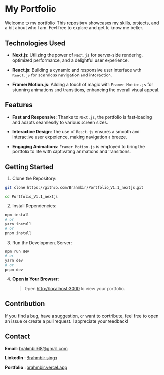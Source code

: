 # My Portfolio

Welcome to my portfolio! This repository showcases my skills, projects, and a bit about who I am. Feel free to explore and get to know me better.

## Technologies Used

- **Next.js**: Utilizing the power of `Next.js` for server-side rendering, optimized performance, and a delightful user experience.

- **React.js**: Building a dynamic and responsive user interface with `React.js` for seamless navigation and interaction.

- **Framer Motion.js**: Adding a touch of magic with `Framer Motion.js` for stunning animations and transitions, enhancing the overall visual appeal.

## Features

- **Fast and Responsive**: Thanks to `Next.js`, the portfolio is fast-loading and adapts seamlessly to various screen sizes.

- **Interactive Design**: The use of `React.js` ensures a smooth and interactive user experience, making navigation a breeze.

- **Engaging Animations**: `Framer Motion.js` is employed to bring the portfolio to life with captivating animations and transitions.

## Getting Started

1. Clone the Repository:

```bash
git clone https://github.com/Brahmbir/Portfolio_V1.1_nextjs.git

cd Portfolio_V1.1_nextjs
```

2. Install Dependencies:

```bash
npm install
# or
yarn install
# or
pnpm install
```

3. Run the Development Server:

```bash
npm run dev
# or
yarn dev
# or
pnpm dev
```

4. **Open in Your Browser**:
   > Open [http://localhost:3000](http://localhost:3000) to view your portfolio.

## Contribution

If you find a bug, have a suggestion, or want to contribute, feel free to open an issue or create a pull request. I appreciate your feedback!

## Contact

**Email**: brahmbir68@gmail.com

**LinkedIn** : [Brahmbir singh](https://linkedin.com/in/brahm-bir-singh-6a9115245)

**Portfolio** : [brahmbir.vercel.app](https://brahmbir.vercel.app)
